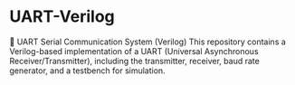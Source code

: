 # UART-Verilog
📁 UART Serial Communication System (Verilog) This repository contains a Verilog-based implementation of a UART (Universal Asynchronous Receiver/Transmitter), including the transmitter, receiver, baud rate generator, and a testbench for simulation.
